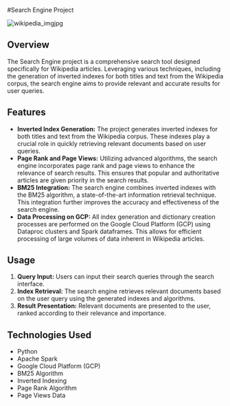 #Search Engine Project

![wikipedia_imgjpg](https://github.com/Gavision97/Information-Retrieval---Wikipedia-Search-Engine-Project/assets/150701079/998fd2d9-d319-4ad5-bc30-1c85ed92914a)


## Overview
The Search Engine project is a comprehensive search tool designed specifically for Wikipedia articles. Leveraging various techniques, including the generation of inverted indexes for both titles and text from the Wikipedia corpus, the search engine aims to provide relevant and accurate results for user queries.

## Features
- **Inverted Index Generation:** The project generates inverted indexes for both titles and text from the Wikipedia corpus. These indexes play a crucial role in quickly retrieving relevant documents based on user queries.
- **Page Rank and Page Views:** Utilizing advanced algorithms, the search engine incorporates page rank and page views to enhance the relevance of search results. This ensures that popular and authoritative articles are given priority in the search results.
- **BM25 Integration:** The search engine combines inverted indexes with the BM25 algorithm, a state-of-the-art information retrieval technique. This integration further improves the accuracy and effectiveness of the search engine.
- **Data Processing on GCP:** All index generation and dictionary creation processes are performed on the Google Cloud Platform (GCP) using Dataproc clusters and Spark dataframes. This allows for efficient processing of large volumes of data inherent in Wikipedia articles.

## Usage
1. **Query Input:** Users can input their search queries through the search interface.
2. **Index Retrieval:** The search engine retrieves relevant documents based on the user query using the generated indexes and algorithms.
3. **Result Presentation:** Relevant documents are presented to the user, ranked according to their relevance and importance.

## Technologies Used
- Python
- Apache Spark
- Google Cloud Platform (GCP)
- BM25 Algorithm
- Inverted Indexing
- Page Rank Algorithm
- Page Views Data
